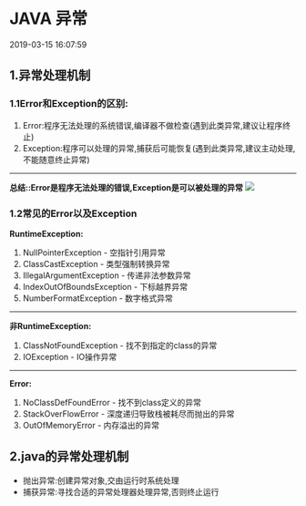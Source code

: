 # JAVA 异常 #
2019-03-15 16:07:59 
## 1.异常处理机制 ##
### 1.1Error和Exception的区别: ###
1. Error:程序无法处理的系统错误,编译器不做检查(遇到此类异常,建议让程序终止)
2. Exception:程序可以处理的异常,捕获后可能恢复(遇到此类异常,建议主动处理,不能随意终止异常)

---
**总结::Error是程序无法处理的错误,Exception是可以被处理的异常**
![](https://i.imgur.com/62eTE5k.png)

### 1.2常见的Error以及Exception ###
**RuntimeException:**
1. NullPointerException - 空指针引用异常
2. ClassCastException - 类型强制转换异常
3. IllegalArgumentException - 传递非法参数异常
4. IndexOutOfBoundsException - 下标越界异常
5. NumberFormatException - 数字格式异常

----
**非RuntimeException:**
1. ClassNotFoundException - 找不到指定的class的异常
2. IOException - IO操作异常

----
**Error:**
1. NoClassDefFoundError - 找不到class定义的异常
2. StackOverFlowError - 深度递归导致栈被耗尽而抛出的异常
3. OutOfMemoryError - 内存溢出的异常

## 2.java的异常处理机制 ##
- 抛出异常:创建异常对象,交由运行时系统处理
- 捕获异常:寻找合适的异常处理器处理异常,否则终止运行



